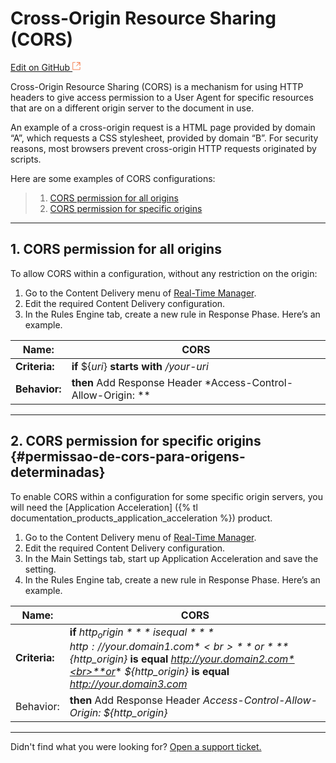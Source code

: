 # Cross-Origin Resource Sharing (CORS)

[Edit on GitHub <svg width="14" height="14" xmlns="http://www.w3.org/2000/svg"><g fill="none" stroke="#F3652B"><path d="M4.81.71H.672v11.43H12.1V8.001" stroke-width=".8"/><path d="M6.87.786h5.155V5.94M6.31 6.5L12.026.786"/></g></svg>](https://github.com/aziontech/docs_en/edit/master/how-to/configurations/cross-origin-resource-sharing-cors/index.md)

Cross-Origin Resource Sharing (CORS) is a mechanism for using HTTP headers to give access permission to a User Agent for specific resources that are on a different origin server to the document in use.

An example of a cross-origin request is a HTML page provided by domain “A”, which requests a CSS stylesheet, provided by domain “B”. For security reasons, most browsers prevent cross-origin HTTP requests originated by scripts.

Here are some examples of CORS configurations:

> 1. [CORS permission for all origins](#permissao-de-cors-para-todas-as-origens)
> 2. [CORS permission for specific origins](#permissao-de-cors-para-origens-determinadas)

---

## 1. CORS permission for all origins

To allow CORS within a configuration, without any restriction on the origin:

1. Go to the Content Delivery menu of [Real-Time Manager](https://manager.azion.com/).
2. Edit the required Content Delivery configuration.
3. In the Rules Engine tab, create a new rule in Response Phase. Here’s an example.

| **Name:** | CORS |
|-----------|------|
| **Criteria:** | **if** ${*uri*} **starts with** */your-uri* |
| **Behavior:** | **then** Add Response Header *Access-Control-Allow-Origin: ** |

---

## 2. CORS permission for specific origins {#permissao-de-cors-para-origens-determinadas}

To enable CORS within a configuration for some specific origin servers, you will need the  [Application Acceleration] ({% tl documentation_products_application_acceleration %}) product.

1. Go to the Content Delivery menu of [Real-Time Manager](https://manager.azion.com/).
2. Edit the required Content Delivery configuration.
3. In the Main Settings tab, start up Application Acceleration and save the setting.
4. In the Rules Engine tab, create a new rule in Response Phase. Here’s an example.

| **Name:** | CORS |
|-----------|------|
| **Criteria:** | **if** *${http_origin}* **is equal** *http://your.domain1.com*<br>**or** *${http_origin}* **is equal** *http://your.domain2.com*<br>**or** *${http_origin}* **is equal** *http://your.domain3.com* |
| Behavior: | **then** Add Response Header *Access-Control-Allow-Origin: ${http_origin}* |

---

Didn't find what you were looking for? [Open a support ticket.](https://tickets.azion.com/)   